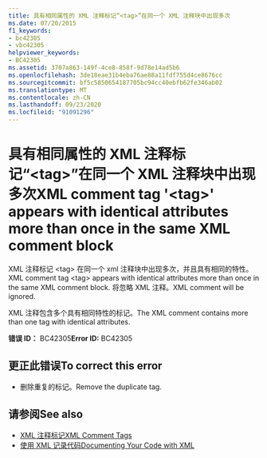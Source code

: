 ```yaml
---
title: 具有相同属性的 XML 注释标记“<tag>”在同一个 XML 注释块中出现多次
ms.date: 07/20/2015
f1_keywords:
- bc42305
- vbc42305
helpviewer_keywords:
- BC42305
ms.assetid: 3707a863-149f-4ce8-858f-9d78e14ad5b6
ms.openlocfilehash: 3de18eae31b4eba76ae88a11fdf755d4ce8676cc
ms.sourcegitcommit: bf5c5850654187705bc94cc40ebfb62fe346ab02
ms.translationtype: MT
ms.contentlocale: zh-CN
ms.lasthandoff: 09/23/2020
ms.locfileid: "91091296"
---
```

# <a name="xml-comment-tag-tag-appears-with-identical-attributes-more-than-once-in-the-same-xml-comment-block"></a><span data-ttu-id="51a48-102">具有相同属性的 XML 注释标记“\<tag>”在同一个 XML 注释块中出现多次</span><span class="sxs-lookup"><span data-stu-id="51a48-102">XML comment tag '\<tag>' appears with identical attributes more than once in the same XML comment block</span></span>

<span data-ttu-id="51a48-103">XML 注释标记 \<tag> 在同一个 xml 注释块中出现多次，并且具有相同的特性。</span><span class="sxs-lookup"><span data-stu-id="51a48-103">XML comment tag \<tag> appears with identical attributes more than once in the same XML comment block.</span></span> <span data-ttu-id="51a48-104">将忽略 XML 注释。</span><span class="sxs-lookup"><span data-stu-id="51a48-104">XML comment will be ignored.</span></span>  
  
 <span data-ttu-id="51a48-105">XML 注释包含多个具有相同特性的标记。</span><span class="sxs-lookup"><span data-stu-id="51a48-105">The XML comment contains more than one tag with identical attributes.</span></span>  
  
 <span data-ttu-id="51a48-106">**错误 ID：** BC42305</span><span class="sxs-lookup"><span data-stu-id="51a48-106">**Error ID:** BC42305</span></span>  
  
## <a name="to-correct-this-error"></a><span data-ttu-id="51a48-107">更正此错误</span><span class="sxs-lookup"><span data-stu-id="51a48-107">To correct this error</span></span>  
  
- <span data-ttu-id="51a48-108">删除重复的标记。</span><span class="sxs-lookup"><span data-stu-id="51a48-108">Remove the duplicate tag.</span></span>  
  
## <a name="see-also"></a><span data-ttu-id="51a48-109">请参阅</span><span class="sxs-lookup"><span data-stu-id="51a48-109">See also</span></span>

- [<span data-ttu-id="51a48-110">XML 注释标记</span><span class="sxs-lookup"><span data-stu-id="51a48-110">XML Comment Tags</span></span>](../language-reference/xmldoc/index.md)
- [<span data-ttu-id="51a48-111">使用 XML 记录代码</span><span class="sxs-lookup"><span data-stu-id="51a48-111">Documenting Your Code with XML</span></span>](../programming-guide/program-structure/documenting-your-code-with-xml.md)
